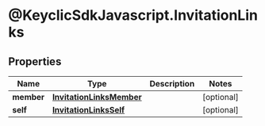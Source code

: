 # @KeyclicSdkJavascript.InvitationLinks

## Properties
Name | Type | Description | Notes
------------ | ------------- | ------------- | -------------
**member** | [**InvitationLinksMember**](InvitationLinksMember.md) |  | [optional] 
**self** | [**InvitationLinksSelf**](InvitationLinksSelf.md) |  | [optional] 


